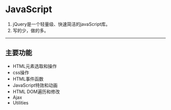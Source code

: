 # JavaScript

1. jQuery是一个轻量级、快速简洁的javaScript库。
2. 写的少，做的多。
---

## 主要功能
* HTML元素选取和操作
* css操作
* HTML事件函数
* JavaScript特效和动画
* HTML DOM遍历和修改
* Ajax
* Utilities
